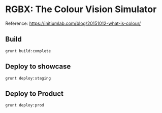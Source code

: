 # RGBX: The Colour Vision Simulator

Reference: https://initiumlab.com/blog/20151012-what-is-colour/


## Build

    grunt build:complete
    
## Deploy to showcase

    grunt deploy:staging
    
## Deploy to Product

    grunt deploy:prod
